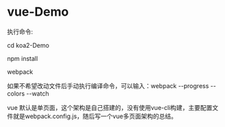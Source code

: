 # vue-Demo
执行命令:

cd koa2-Demo

npm install

webpack

如果不希望改动文件后手动执行编译命令，可以输入：webpack --progress --colors --watch 

vue 默认是单页面，这个架构是自己搭建的，没有使用vue-cli构建，主要配置文件就是webpack.config.js，随后写一个vue多页面架构的总结。
